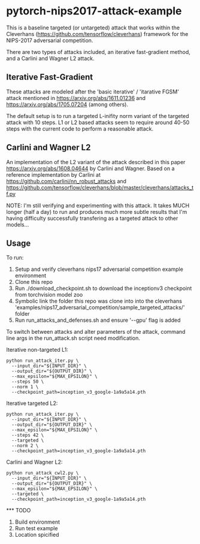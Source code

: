 # pytorch-nips2017-attack-example

This is a baseline targeted (or untargeted) attack that works within the Cleverhans (https://github.com/tensorflow/cleverhans) framework for the NIPS-2017 adversarial competition. 

There are two types of attacks included, an iterative fast-gradient method, and a Carlini and Wagner L2 attack.

## Iterative Fast-Gradient

These attacks are modeled after the 'basic iterative' / 'itarative FGSM' attack mentioned in https://arxiv.org/abs/1611.01236 and https://arxiv.org/abs/1705.07204 (among others).

The default setup is to run a targeted L-inifity norm variant of the targeted attack with 10 steps. L1 or L2 based attacks seem to require around 40-50 steps with the current code to perform a reasonable attack.

## Carlini and Wagner L2

An implementation of the L2 variant of the attack described in this paper https://arxiv.org/abs/1608.04644 by Carlini and Wagner. Based on a reference implementation by Carlini at https://github.com/carlini/nn_robust_attacks and  https://github.com/tensorflow/cleverhans/blob/master/cleverhans/attacks_tf.py

NOTE: I'm still verifying and experimenting with this attack. It takes MUCH longer (half a day) to run and produces much more subtle results that I'm having difficulty successfully transfering as a targeted attack to other models... 

## Usage

To run:
1. Setup and verify cleverhans nips17 adversarial competition example environment
2. Clone this repo
3. Run ./download_checkpoint.sh to download the inceptionv3 checkpoint from torchvision model zoo
4. Symbolic link the folder this repo was clone into into the cleverhans 'examples/nips17_adversarial_competition/sample_targeted_attacks/' folder
5. Run run_attacks_and_defenses.sh and ensure '--gpu' flag is added


To switch between attacks and alter parameters of the attack, command line args in the run_attack.sh script need modification.

Iterative non-targeted L1: 
```
python run_attack_iter.py \
  --input_dir="${INPUT_DIR}" \
  --output_dir="${OUTPUT_DIR}" \
  --max_epsilon="${MAX_EPSILON}" \
  --steps 50 \
  --norm 1 \
  --checkpoint_path=inception_v3_google-1a9a5a14.pth
```

Iterative targeted L2:
```
python run_attack_iter.py \
  --input_dir="${INPUT_DIR}" \
  --output_dir="${OUTPUT_DIR}" \
  --max_epsilon="${MAX_EPSILON}" \
  --steps 42 \
  --targeted \
  --norm 2 \
  --checkpoint_path=inception_v3_google-1a9a5a14.pth
```

Carlini and Wagner L2:
```
python run_attack_cwl2.py \
  --input_dir="${INPUT_DIR}" \
  --output_dir="${OUTPUT_DIR}" \
  --max_epsilon="${MAX_EPSILON}" \
  --targeted \
  --checkpoint_path=inception_v3_google-1a9a5a14.pth
```

*** TODO 
1. Build environment
2. Run test example
3. Location spicified

